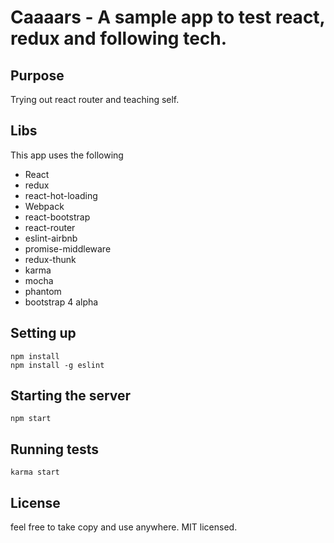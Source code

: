 # Caaaars - A sample app to test react, redux and following tech.
## Purpose
Trying out react router and teaching self.

## Libs
This app uses the following
 - React
 - redux
 - react-hot-loading
 - Webpack
 - react-bootstrap
 - react-router
 - eslint-airbnb
 - promise-middleware
 - redux-thunk
 - karma
 - mocha
 - phantom
 - bootstrap 4 alpha

## Setting up

```
npm install
npm install -g eslint
```

## Starting the server

```
npm start
```

## Running tests
```
karma start
```

## License
feel free to take copy and use anywhere. MIT licensed.

